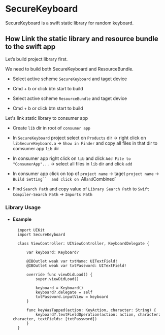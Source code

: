 # SecureKeyboard

SecureKeyboard is a swift static library for random keyboard.

## How Link the static library and resource bundle to the swift app

Let’s build project library first.

We need to build both SecureKeyboard and ResourceBundle.

- Select active scheme `SecureKeyboard` and taget device
- Cmd + b or click btn start to build 

- Select active scheme `ResourceBundle` and taget device
- Cmd + b or click btn start to build

Let's link static library to consumer app

- Create `lib` dir in root of `consumer app`

- In `SecureKeyboard` project select on `Products` dir -> right click on `libSecureKeyboard.a` -> `Show in Finder` and copy all files in that dir to comsumer app `lib` dir

- In consumer app right click on `lib` and click `Add File to "ConsumerApp"...` -> select all files in `lib` dir and click `add`

- In consumer app click on top of `project name` -> taget  `project name`  ->  `Build Setting``  and click on `All` and `Combined`
- Find  `Search Path` and copy value of `Library Search Path` to `Swift Compiler-Search Path` -> `Imports Path`

### Library Usage

- #### Example

        import UIKit
        import SecureKeyboard

        class ViewController: UIViewController, KeyboardDelegate {
            
            var keyboard: Keyboard?
            
            @IBOutlet weak var txtName: UITextField!
            @IBOutlet weak var txtPassword: UITextField!
            
            override func viewDidLoad() {
                super.viewDidLoad()
                
                keyboard = Keyboard()
                keyboard?.delegate = self
                txtPassword.inputView = keyboard
            }

            func keyWasTapped(action: KeyAction, character: String) {
                keyboard?.textFieldOperation(action: action, character: character, textFields: [txtPassword])
            }
        }









